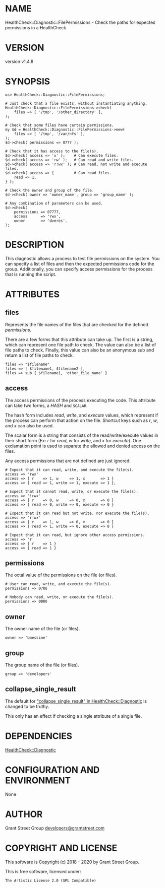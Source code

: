 # NAME

HealthCheck::Diagnostic::FilePermissions - Check the paths for expected permissions in a HealthCheck

# VERSION

version v1.4.8

# SYNOPSIS

    use HealthCheck::Diagnostic::FilePermissions;

    # Just check that a file exists, without instantiating anything.
    HealthCheck::Diagnostic::FilePermissions->check(
        files => [ '/tmp', '/other_directory' ],
    );

    # Check that some files have certain permissions.
    my $d = HealthCheck::Diagnostic::FilePermissions->new(
        files => [ '/tmp', '/var/nfs' ],
    );
    $d->check( permissions => 0777 );

    # Check that it has access to the file(s).
    $d->check( access => 'x' );    # Can execute files.
    $d->check( access => 'rw' );   # Can read and write files.
    $d->check( access => 'r!wx' ); # Can read, not write and execute files.
    $d->check( access => {         # Can read files.
        read => 1,
    } );

    # Check the owner and group of the file.
    $d->check( owner => 'owner_name', group => 'group_name' );

    # Any combination of parameters can be used.
    $d->check(
        permissions => 07777,
        access      => 'rwx',
        owner       => 'dveres',
    );

# DESCRIPTION

This diagnostic allows a process to test file permissions on the system.
You can specify a list of files and then the expected permissions
code for the group.
Additionally, you can specify access permissions for the process that
is running the script.

# ATTRIBUTES

## files

Represents the file names of the files that are checked for the defined
_permissions_.

There are a few forms that this attribute can take up.
The first is a string, which can represent one file path to check.
The value can also be a list of file paths to check.
Finally, this value can also be an anonymous sub and return a list of
file paths to check.

    files => "$filename"
    files => [ $filename1, $filename2 ],
    files => sub { $filename1, 'other_file_name' }

## access

The access permissions of the process executing the code.
This attribute can take two forms, a _HASH_ and `SCALAR`.

The hash form includes _read_, _write_, and _execute_ values, which
represent if the process can perform that action on the file.
Shortcut keys such as _r_, _w_, and _x_ can also be used.

The scalar form is a string that consists of the read/write/execute values
in their short form (Ex: _r_ for _read_, _w_ for _write_, and _x_
for _execute_).
One exclamation point is used to separate the allowed and denied access
on the files.

Any access permissions that are not defined are just ignored.

    # Expect that it can read, write, and execute the file(s).
    access => 'rwx'
    access => { r    => 1, w     => 1, x       => 1 }
    access => { read => 1, write => 1, execute => 1 },

    # Expect that it cannot read, write, or execute the file(s).
    access => '!rwx'
    access => { r    => 0, w     => 0, x       => 0 }
    access => { read => 0, write => 0, execute => 0 }

    # Expect that it can read but not write, nor execute the file(s).
    access => 'r!wx'
    access => { r    => 1, w     => 0, x       => 0 }
    access => { read => 1, write => 0, execute => 0 }

    # Expect that it can read, but ignore other access permissions.
    access => 'r'
    access => { r    => 1 }
    access => { read => 1 }

## permissions

The octal value of the permissions on the file (or files).

    # User can read, write, and execute the file(s).
    permissions => 0700

    # Nobody can read, write, or execute the file(s).
    permissions => 0000

## owner

The owner name of the file (or files).

    owner => 'bmessine'

## group

The group name of the file (or files).

    group => 'developers'

## collapse\_single\_result

The default for ["collapse\_single\_result" in HealthCheck::Diagnostic](https://metacpan.org/pod/HealthCheck%3A%3ADiagnostic#collapse_single_result)
is changed to be truthy.

This only has an effect if checking a single attribute of a single file.

# DEPENDENCIES

[HealthCheck::Diagnostic](https://metacpan.org/pod/HealthCheck%3A%3ADiagnostic)

# CONFIGURATION AND ENVIRONMENT

None

# AUTHOR

Grant Street Group <developers@grantstreet.com>

# COPYRIGHT AND LICENSE

This software is Copyright (c) 2018 - 2020 by Grant Street Group.

This is free software, licensed under:

    The Artistic License 2.0 (GPL Compatible)
